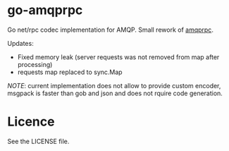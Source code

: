 # go-amqprpc

Go net/rpc codec implementation for AMQP.
Small rework of [amqprpc](https://github.com/vibhavp/amqp-rpc).

Updates:
* Fixed memory leak (server requests was not removed from map after processing)
* requests map replaced to sync.Map

*NOTE*: current implementation does not allow to provide custom encoder, msgpack is faster than gob and json and does not rquire code generation.

# Licence

See the LICENSE file.